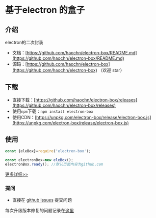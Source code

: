# 基于electron 的盒子

## 介绍

electron的二次封装

- 文档：[https://github.com/haochn/electron-box/README.md](https://github.com/haochn/electron-box/README.md)
- 源码：[https://github.com/haochn/electron-box](https://github.com/haochn/electron-box) （欢迎 star）

## 下载

- 直接下载：[https://github.com/haochn/electron-box/releases](https://github.com/haochn/electron-box/releases)
- 使用`npm`下载：`npm install electron-box`
- 使用CDN：[https://unpkg.com/electron-box/release/electron-box.js](https://unpkg.com/electron-box/release/electron-box.js)

## 使用

``` javascript
const {eleBox}=require('electron-box');

const electronBox=new eleBox();
electronBox.ready(); //默认页面内容为github.com
```
[更多详细>>](https://github.com/haochn/electron-box/wiki)
### 提问

- 直接在 [github issues](https://github.com/haochn/electron-box/issues) 提交问题

每次升级版本修复的问题记录在[这里](./ISSUE.md)

